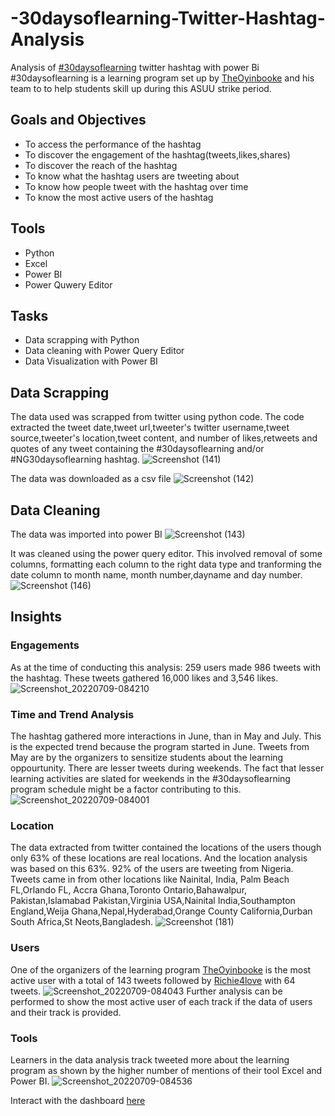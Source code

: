 # -30daysoflearning-Twitter-Hashtag-Analysis
Analysis of [#30daysoflearning](https://twitter.com/hashtag/30DaysOfLearning?t=7fIlvikFtrVBZLJyrNy7kg&s=09) twitter hashtag with power Bi
#30daysoflearning is a learning program set up by  [TheOyinbooke](https://www.bing.com/ck/a?!&&p=7c773d4a26aa5bdab9bb0d54542f8c46JmltdHM9MTY1NzQ3NzI2MSZpZ3VpZD1lYTExZmY4OS0yZGY5LTQ0NTItYmQ3Yy0xYWM1MzUyODRlZDYmaW5zaWQ9NTE3NQ&ptn=3&hsh=2&fclid=0d6b6270-007d-11ed-9fbe-958a85e5b5a9&u=a1aHR0cHM6Ly90d2l0dGVyLmNvbS9UaGVPeWluYm9va2U&ntb=1) and his team to to help students skill up during this ASUU strike period.

## Goals and Objectives
- To access the performance of the hashtag
- To discover the engagement of the hashtag(tweets,likes,shares)
- To discover the reach of the hashtag
- To know what the hashtag users are tweeting about
- To know how people tweet with the hashtag over time
- To know the most active users of the hashtag

## Tools
- Python
- Excel
- Power BI
- Power Quwery Editor

## Tasks 
- Data scrapping with Python
- Data cleaning with Power Query Editor
- Data Visualization with Power BI

## Data Scrapping
The data used was scrapped from twitter using python code. The code extracted the tweet date,tweet url,tweeter's twitter username,tweet source,tweeter's location,tweet content, and number of likes,retweets and quotes of any tweet containing the #30daysoflearning and/or #NG30daysoflearning hashtag.
![Screenshot (141)](https://user-images.githubusercontent.com/107176991/178151811-4b98ddd2-9b66-4d05-8bb7-69002030010f.png)

The data was downloaded as a csv file
![Screenshot (142)](https://user-images.githubusercontent.com/107176991/178161567-996dd6ef-d45f-46e1-b074-beaee10ff2c3.png)

## Data Cleaning
The data was imported into power BI 
![Screenshot (143)](https://user-images.githubusercontent.com/107176991/178161614-0be5ec45-9466-45e4-b840-b75ed7471371.png)

It was cleaned using the power query editor. This involved removal of  some columns, formatting each column to the right data type and tranforming the date column to month name, month number,dayname and day number.
![Screenshot (146)](https://user-images.githubusercontent.com/107176991/178161761-8b07a76e-f672-4f51-8430-8e6c581f8bea.png)

## Insights
### Engagements
As at the time of conducting this analysis:
259 users made 986 tweets with the hashtag. These tweets gathered 16,000 likes and 3,546 likes.
![Screenshot_20220709-084210](https://user-images.githubusercontent.com/107176991/178153854-2a283832-3eef-4009-b6c4-b44705441a96.png)
### Time and Trend Analysis
The hashtag gathered more interactions in June, than in May and July. This is the expected trend because the program started in June. Tweets from May are by the organizers to sensitize students about the learning oppourtunity. 
There are lesser tweets during weekends. The fact that lesser learning activities are slated for weekends in the #30daysoflearning program schedule might be a factor contributing to this.
![Screenshot_20220709-084001](https://user-images.githubusercontent.com/107176991/178154338-678ba1a6-d42f-4964-8f77-41a27b82c5f8.png)
### Location 
The data extracted from twitter contained the locations of the users though only 63% of these locations are real locations. And the location analysis was based on this 63%. 92% of the users are tweeting from Nigeria. Tweets came in from other locations like Nainital, India, Palm Beach FL,Orlando FL, Accra Ghana,Toronto Ontario,Bahawalpur, Pakistan,Islamabad Pakistan,Virginia USA,Nainital India,Southampton England,Weija Ghana,Nepal,Hyderabad,Orange County California,Durban South Africa,St Neots,Bangladesh.
![Screenshot (181)](https://user-images.githubusercontent.com/107176991/179438565-72e7bb80-bdb0-4cb0-98de-e65dbd898161.png)

### Users
One of the organizers of the learning program [TheOyinbooke](https://www.bing.com/ck/a?!&&p=7c773d4a26aa5bdab9bb0d54542f8c46JmltdHM9MTY1NzQ3NzI2MSZpZ3VpZD1lYTExZmY4OS0yZGY5LTQ0NTItYmQ3Yy0xYWM1MzUyODRlZDYmaW5zaWQ9NTE3NQ&ptn=3&hsh=2&fclid=0d6b6270-007d-11ed-9fbe-958a85e5b5a9&u=a1aHR0cHM6Ly90d2l0dGVyLmNvbS9UaGVPeWluYm9va2U&ntb=1) is the most active user with a total of 143 tweets followed by [Richie4love](https://www.bing.com/ck/a?!&&p=a1684d25a729bb2d69cc0983f3565d6dJmltdHM9MTY1NzQ3NzM0NyZpZ3VpZD04YmEyNTZiNi00OGVkLTQ3OWUtYmRjZC0wMTAwZWVkZWI2NjYmaW5zaWQ9NTEyNg&ptn=3&hsh=2&fclid=4043821e-007d-11ed-8222-a517b4d2fe19&u=a1aHR0cHM6Ly90d2l0dGVyLmNvbS9SaWNoaWU0bG92ZQ&ntb=1) with 64 tweets. 
![Screenshot_20220709-084043](https://user-images.githubusercontent.com/107176991/178155916-7c461df4-ac3b-444b-978f-f9e75b9fabc0.png)
Further analysis can be performed to show the most active user of each track if the data of users and their track is provided.
### Tools
Learners in the data analysis track tweeted more about the learning program as shown by the higher number of mentions of their tool Excel and Power BI. 
![Screenshot_20220709-084536](https://user-images.githubusercontent.com/107176991/178156051-e6ef0862-29e8-4e1b-b106-b97b6608aaf1.png)

Interact with the dashboard [here](https://app.powerbi.com/view?r=eyJrIjoiMmEzZWM1MTMtNTk0Mia00YjFiLWJlOWQtMTQ3YWY3NTU0MTQ4IiwidCI6IjNjOWJiNWVjLTU3NmItNDY2NS05N2Y0LTlmNDBmYzQ1YTRjMiJ9&pageName=ReportSection)




